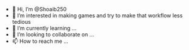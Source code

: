 - 👋 Hi, I’m @Shoaib250
- 👀 I’m interested in making games and try to make that workflow less tedious
- 🌱 I’m currently learning ...
- 💞️ I’m looking to collaborate on ...
- 📫 How to reach me ...

<!---
Shoaib250/Shoaib250 is a ✨ special ✨ repository because its `README.md` (this file) appears on your GitHub profile.
You can click the Preview link to take a look at your changes.
--->
